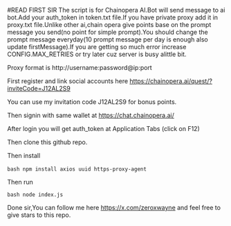 #READ FIRST SIR
The script is for Chainopera AI.Bot will send message to ai bot.Add your auth_token in token.txt file.If you have private proxy add it in proxy.txt file.Unlike other ai,chain opera give points base on the prompt message you send(no point for simple prompt).You should change the prompt message everyday(10 prompt message per day is enough also update firstMessage).If you are getting so much error increase CONFIG.MAX_RETRIES or try later cuz server is busy alittle bit.

Proxy format is http://username:password@ip:port

First register and link social accounts here https://chainopera.ai/quest/?inviteCode=J12AL2S9

You can use my invitation code J12AL2S9 for bonus points.

Then signin with same wallet at https://chat.chainopera.ai/

After login you will get auth_token at Application Tabs (click on F12)

Then clone this github repo.

Then install <pre> ```bash npm install axios uuid https-proxy-agent ``` </pre>

Then run <pre>```bash node index.js```</pre>

Done sir,You can follow me here https://x.com/zeroxwayne and feel free to give stars to this repo.
